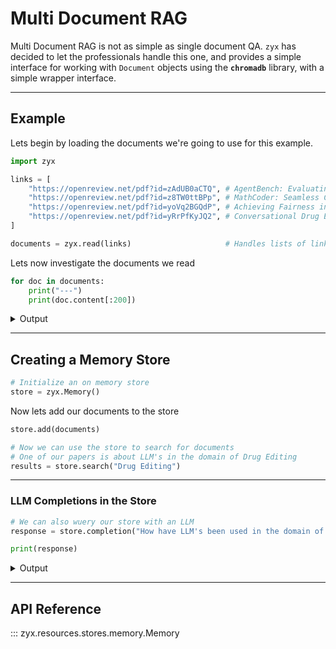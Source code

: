 # Multi Document RAG

Multi Document RAG is not as simple as single document QA. `zyx` has decided to let the professionals handle this one, and provides a simple interface
for working with `Document` objects using the **`chromadb`** library, with a simple wrapper interface.

---

## Example

Lets begin by loading the documents we're going to use for this example.

```python
import zyx

links = [
    "https://openreview.net/pdf?id=zAdUB0aCTQ", # AgentBench: Evaluating LLMs as Agents
    "https://openreview.net/pdf?id=z8TW0ttBPp", # MathCoder: Seamless Code Integration in LLMs for Enhanced Mathematical Reasoning
    "https://openreview.net/pdf?id=yoVq2BGQdP", # Achieving Fairness in Multi-Agent MDP Using Reinforcement Learning
    "https://openreview.net/pdf?id=yRrPfKyJQ2", # Conversational Drug Editing Using Retrieval and Domain Feedback
]

documents = zyx.read(links)                     # Handles lists of links/paths as well
```

Lets now investigate the documents we read

```python
for doc in documents:
    print("---")
    print(doc.content[:200])
```

<details>
<summary>Output</summary>
```bash
---
Published as a conference paper at ICLR 2024
AGENT BENCH : EVALUATING LLM S AS AGENTS
Xiao Liu1,*, Hao Yu1,*,†, Hanchen Zhang1,*, Yifan Xu1, Xuanyu Lei1, Hanyu Lai1, Yu Gu2,†,
Hangliang Ding1, Kaiwen
---
Published as a conference paper at ICLR 2024
MATHCODER : S EAMLESS CODE INTEGRATION IN
LLM S FOR ENHANCED MATHEMATICAL REASONING
Ke Wang1,4∗Houxing Ren1∗Aojun Zhou1∗Zimu Lu1∗Sichun Luo3∗
Weikang Shi1∗
---
Published as a conference paper at ICLR 2024
ACHIEVING FAIRNESS IN MULTI -AGENT MDP U SING
REINFORCEMENT LEARNING
Peizhong Ju
Department of ECE
The Ohio State University
Columbus, OH 43210, USA
ju.171
---
Published as a conference paper at ICLR 2024
CONVERSATIONAL DRUG EDITING USING RETRIEVAL
AND DOMAIN FEEDBACK
Shengchao Liu1 *, Jiongxiao Wang2 *, Yijin Yang3, Chengpeng Wang4, Ling Liu5,
Hongyu Guo6,7
```
</details>

---

## Creating a Memory Store

```python
# Initialize an on memory store
store = zyx.Memory()
```

Now lets add our documents to the store

```python
store.add(documents)

# Now we can use the store to search for documents
# One of our papers is about LLM's in the domain of Drug Editing
results = store.search("Drug Editing")
```

---

### LLM Completions in the Store

```python
# We can also wuery our store with an LLM
response = store.completion("How have LLM's been used in the domain of Drug Editing?")

print(response)
```

<details>
<summary>Output</summary>
```bash
ChatCompletion(
    id='chatcmpl-ACvGG7JCm2pCwIZgxNCQa5Iew9HEZ',
    choices=[
        Choice(
            finish_reason='stop',
            index=0,
            logprobs=None,
            message=ChatCompletionMessage(
                content='Large Language Models (LLMs) have been utilized in the domain of drug editing primarily for their capabilities in data analysis,
predictive modeling, and natural language processing. They assist in the identification of potential drug candidates by analyzing vast databases of chemical
compounds and biological data. LLMs can predict the interactions between drugs and biological targets, facilitate the design of novel drug molecules, and
streamline the drug discovery process by automating literature reviews and synthesizing relevant information. Moreover, their ability to generate hypotheses and
simulate molecular interactions aids researchers in optimizing drug formulations and improving efficacy. Overall, LLMs enhance efficiency and innovation in drug
editing and development.',
                refusal=None,
                role='assistant',
                function_call=None,
                tool_calls=None
            )
        )
    ],
    created=1727643412,
    model='gpt-4o-mini-2024-07-18',
    object='chat.completion',
    service_tier=None,
    system_fingerprint='fp_f85bea6784',
    usage=CompletionUsage(completion_tokens=126, prompt_tokens=46, total_tokens=172, completion_tokens_details=CompletionTokensDetails(reasoning_tokens=0))
)
```
</details>

---

## API Reference

::: zyx.resources.stores.memory.Memory
